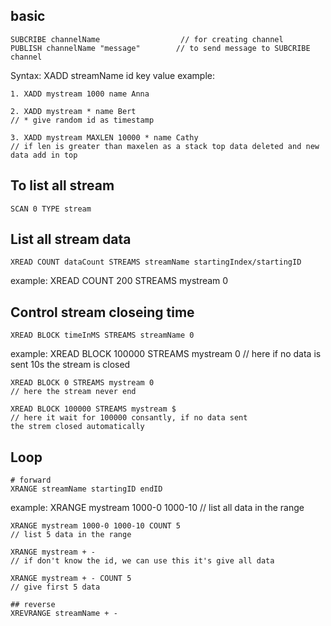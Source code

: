## basic

```
SUBCRIBE channelName                  // for creating channel
PUBLISH channelName "message"        // to send message to SUBCRIBE channel
```

Syntax: XADD streamName id key value example:

```
1. XADD mystream 1000 name Anna

2. XADD mystream * name Bert
// * give random id as timestamp

3. XADD mystream MAXLEN 10000 * name Cathy
// if len is greater than maxelen as a stack top data deleted and new data add in top

```

## To list all stream

```
SCAN 0 TYPE stream
```

## List all stream data

```
XREAD COUNT dataCount STREAMS streamName startingIndex/startingID
```

example: XREAD COUNT 200 STREAMS mystream 0

## Control stream closeing time

```
XREAD BLOCK timeInMS STREAMS streamName 0
```

example: XREAD BLOCK 100000 STREAMS mystream 0 // here if no data is sent 10s the stream is closed

```
XREAD BLOCK 0 STREAMS mystream 0
// here the stream never end

XREAD BLOCK 100000 STREAMS mystream $
// here it wait for 100000 consantly, if no data sent
the strem closed automatically
```

## Loop

```
# forward
XRANGE streamName startingID endID
```

example: XRANGE mystream 1000-0 1000-10 // list all data in the range

```
XRANGE mystream 1000-0 1000-10 COUNT 5
// list 5 data in the range

XRANGE mystream + -
// if don't know the id, we can use this it's give all data

XRANGE mystream + - COUNT 5
// give first 5 data

## reverse
XREVRANGE streamName + -
```
